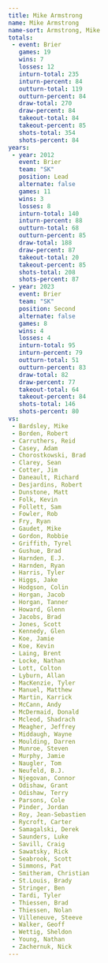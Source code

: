 ```yaml
---
title: Mike Armstrong
name: Mike Armstrong
name-sort: Armstrong, Mike
totals:
 - event: Brier
   games: 19
   wins: 7
   losses: 12
   inturn-total: 235
   inturn-percent: 84
   outturn-total: 119
   outturn-percent: 84
   draw-total: 270
   draw-percent: 84
   takeout-total: 84
   takeout-percent: 85
   shots-total: 354
   shots-percent: 84
years:
 - year: 2012
   event: Brier
   team: "SK"
   position: Lead
   alternate: false
   games: 11
   wins: 3
   losses: 8
   inturn-total: 140
   inturn-percent: 88
   outturn-total: 68
   outturn-percent: 85
   draw-total: 188
   draw-percent: 87
   takeout-total: 20
   takeout-percent: 85
   shots-total: 208
   shots-percent: 87
 - year: 2023
   event: Brier
   team: "SK"
   position: Second
   alternate: false
   games: 8
   wins: 4
   losses: 4
   inturn-total: 95
   inturn-percent: 79
   outturn-total: 51
   outturn-percent: 83
   draw-total: 82
   draw-percent: 77
   takeout-total: 64
   takeout-percent: 84
   shots-total: 146
   shots-percent: 80
vs:
 - Bardsley, Mike
 - Borden, Robert
 - Carruthers, Reid
 - Casey, Adam
 - Chorostkowski, Brad
 - Clarey, Sean
 - Cotter, Jim
 - Daneault, Richard
 - Desjardins, Robert
 - Dunstone, Matt
 - Folk, Kevin
 - Follett, Sam
 - Fowler, Rob
 - Fry, Ryan
 - Gaudet, Mike
 - Gordon, Robbie
 - Griffith, Tyrel
 - Gushue, Brad
 - Harnden, E.J.
 - Harnden, Ryan
 - Harris, Tyler
 - Higgs, Jake
 - Hodgson, Colin
 - Horgan, Jacob
 - Horgan, Tanner
 - Howard, Glenn
 - Jacobs, Brad
 - Jones, Scott
 - Kennedy, Glen
 - Koe, Jamie
 - Koe, Kevin
 - Laing, Brent
 - Locke, Nathan
 - Lott, Colton
 - Lyburn, Allan
 - MacKenzie, Tyler
 - Manuel, Matthew
 - Martin, Karrick
 - McCann, Andy
 - McDermaid, Donald
 - Mcleod, Shadrach
 - Meagher, Jeffrey
 - Middaugh, Wayne
 - Moulding, Darren
 - Munroe, Steven
 - Murphy, Jamie
 - Naugler, Tom
 - Neufeld, B.J.
 - Njegovan, Connor
 - Odishaw, Grant
 - Odishaw, Terry
 - Parsons, Cole
 - Pinder, Jordan
 - Roy, Jean-Sebastien
 - Rycroft, Carter
 - Samagalski, Derek
 - Saunders, Luke
 - Savill, Craig
 - Sawatsky, Rick
 - Seabrook, Scott
 - Simmons, Pat
 - Smitheram, Christian
 - St.Louis, Brady
 - Stringer, Ben
 - Tardi, Tyler
 - Thiessen, Brad
 - Thiessen, Nolan
 - Villeneuve, Steeve
 - Walker, Geoff
 - Wettig, Sheldon
 - Young, Nathan
 - Zachernuk, Nick
---
```

